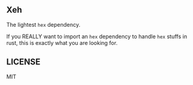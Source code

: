 ## Xeh

The lightest `hex` dependency.

If you REALLY want to import an `hex` dependency to handle `hex` stuffs in rust, 
this is exactly what you are looking for.


## LICENSE

MIT
